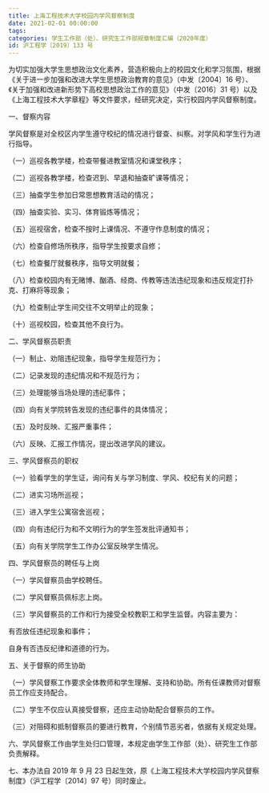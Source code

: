 ```yaml
---
title: 上海工程技术大学校园内学风督察制度
date: 2021-02-01 00:00:00
tags: 
categories: 学生工作部（处）、研究生工作部规章制度汇编（2020年度）
id: 沪工程学〔2019〕133 号
---
```


为切实加强大学生思想政治文化素养，营造积极向上的校园文化和学习氛围，根据《关于进一步加强和改进大学生思想政治教育的意见》（中发〔2004〕16 号）、《关于加强和改进新形势下高校思想政治工作的意见》（中发〔2016〕31 号）以及《上海工程技术大学章程》等文件要求，经研究决定，实行校园内学风督察制度。

一、督察内容

学风督察是对全校区内学生遵守校纪的情况进行督查、纠察。对学风和学生行为进行指导。

（一）巡视各教学楼，检查带餐进教室情况和课堂秩序；

（二）巡视各教学楼，检查迟到、早退和抽查旷课等情况；

（三）抽查学生参加日常思想教育活动的情况；

（四）抽查实验、实习、体育锻炼等情况；

（五）巡视宿舍，检查不按时上课情况、不遵守作息制度的情况；

（六）检查自修场所秩序，指导学生按要求自修；

（七）检查餐厅就餐秩序，指导文明就餐；

（八）检查校园内有无赌博、酗酒、经商、传教等违法违纪现象和违反规定打扑克、打麻将等现象；

（九）检查制止学生间交往不文明举止的现象；

（十）巡视校园，检查其他不良行为。

二、学风督察员职责

（一）制止、劝阻违纪现象，指导学生规范行为；

（二）记录发现的违纪情况和不规范行为；

（三）处理能够当场处理的违纪事件；

（四）向有关学院转告发现的违纪事件的具体情况；

（五）及时反映、汇报严重事件；

（六）反映、汇报工作情况，提出改进学风的建议。

三、学风督察员的职权

（一）验看学生的学生证，询问有关与学习制度、学风、校纪有关的问题；

（二）进实习场所巡视；

（三）进入学生公寓宿舍巡视；

（四）向有违纪行为和不文明行为的学生签发批评通知书；

（五）向有关学院学生工作办公室反映学生情况。

四、学风督察员的聘任与上岗

（一）学风督察员由学校聘任。

（二）学风督察员佩标志上岗。

（三）学风督察员的工作和行为接受全校教职工和学生监督。内容主要为：

有否放任违纪现象和事件；

自身有否违反纪律和道德的行为。

五、关于督察的师生协助

（一）学风督察工作要求全体教师和学生理解、支持和协助。所有任课教师对督察员工作应支持配合。

（二）学生不仅应认真接受督察，还应主动协助配合督察员的工作。

（三）对阻碍和抵制督察员的要进行教育，个别情节恶劣者，依据有关规定处理。

六、学风督察工作由学生处归口管理，本规定由学生工作部（处）、研究生工作部负责解释。

七、本办法自 2019 年 9 月 23 日起生效，原《上海工程技术大学校园内学风督察制度》（沪工程学〔2014〕97 号）同时废止。
